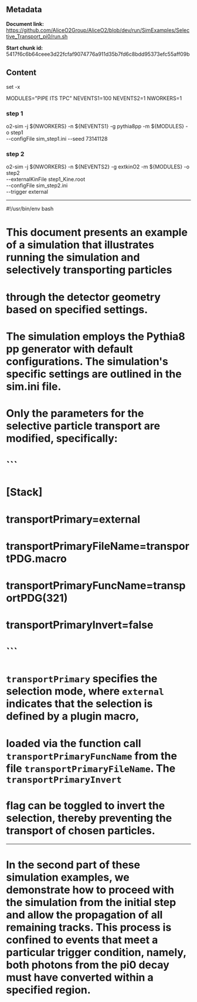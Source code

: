 ## Metadata

**Document link:** https://github.com/AliceO2Group/AliceO2/blob/dev/run/SimExamples/Selective_Transport_pi0/run.sh

**Start chunk id:** 5417f6c6b64ceee3d22fcfaf9074776a911d35b7fd6c8bdd95373efc55aff09b

## Content

set -x

MODULES="PIPE ITS TPC"
NEVENTS1=100
NEVENTS2=1
NWORKERS=1

### step 1

o2-sim -j ${NWORKERS} -n ${NEVENTS1} -g pythia8pp -m ${MODULES} -o step1 \
       --configFile sim_step1.ini --seed 73141128

### step 2

o2-sim -j ${NWORKERS} -n ${NEVENTS2} -g extkinO2 -m ${MODULES} -o step2 \
       --externalKinFile step1_Kine.root \
       --configFile sim_step2.ini \
       --trigger external

---

#!/usr/bin/env bash
#
# This document presents an example of a simulation that illustrates running the simulation and selectively transporting particles
# through the detector geometry based on specified settings.
#
# The simulation employs the Pythia8 pp generator with default configurations. The simulation's specific settings are outlined in the sim.ini file.
#
# Only the parameters for the selective particle transport are modified, specifically:
# ```
# [Stack]
# transportPrimary=external
# transportPrimaryFileName=transportPDG.macro
# transportPrimaryFuncName=transportPDG(321)
# transportPrimaryInvert=false
# ```
#
# `transportPrimary` specifies the selection mode, where `external` indicates that the selection is defined by a plugin macro, 
# loaded via the function call `transportPrimaryFuncName` from the file `transportPrimaryFileName`. The `transportPrimaryInvert` 
# flag can be toggled to invert the selection, thereby preventing the transport of chosen particles.

---

#
#
# In the second part of these simulation examples, we demonstrate how to proceed with the simulation from the initial step and allow the propagation of all remaining tracks. This process is confined to events that meet a particular trigger condition, namely, both photons from the pi0 decay must have converted within a specified region.
#